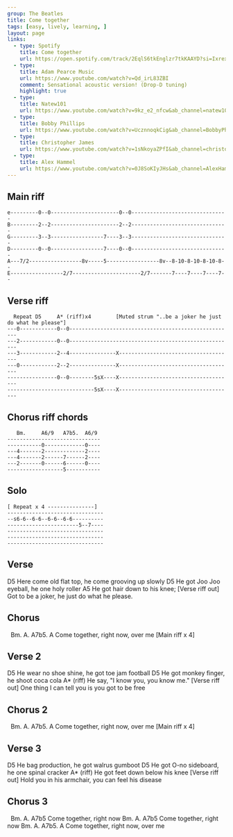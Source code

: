 ```yaml
---
group: The Beatles
title: Come together
tags: [easy, lively, learning, ]
layout: page
links:
  - type: Spotify
    title: Come together
    url: https://open.spotify.com/track/2EqlS6tkEnglzr7tkKAAYD?si=IxrexeflQhuDKxz6MQar8A
  - type: 
    title: Adam Pearce Music
    url: https://www.youtube.com/watch?v=Qd_irL83ZBI
    comment: Sensational acoustic version! (Drop-D tuning)
    highlight: true
  - type: 
    title: Natew101
    url: https://www.youtube.com/watch?v=9kz_e2_nfcw&ab_channel=natew101
  - type: 
    title: Bobby Phillips
    url: https://www.youtube.com/watch?v=UcznnoqkCig&ab_channel=BobbyPhillipps
  - type: 
    title: Christopher James
    url: https://www.youtube.com/watch?v=1sNkoyaZPfI&ab_channel=christopherjamesmus
  - type: 
    title: Alex Hammel
    url: https://www.youtube.com/watch?v=0J8SoKIyJHs&ab_channel=AlexHamel
---
```


## Main riff

```chordpro
e---------0--0----------------------0--0-------------------------------
B---------2--2----------------------2--2-------------------------------
G---------3--3-----------------7----3--3-------------------------------
D---------0--0-----------------7----0--0-------------------------------
A---7/2-----------------8v-----5-----------------8v--8-10-8-10-8-10-8--
E-----------------2/7----------------------2/7-------7----7----7----7--
```

## Verse riff

```chordpro
  Repeat D5     A* (riff)x4        [Muted strum "..be a joker he just do what he please"]
---0------------0--0-----------------------------------------------------
---2------------0--0-----------------------------------------------------
---3------------2--4---------------X-------------------------------------
---0------------2--2---------------X-------------------------------------
----------------0--0--------5sX----X-------------------------------------
----------------------------5sX----X-------------------------------------
```

## Chorus riff chords

```chordpro
   Bm.     A6/9   A7b5.  A6/9
------------------------------
-----------0-------------0----
---4-------2-------------2----
---4-------2------7------2----
---2-------0------6------0----
------------------5-----------
```

## Solo

```chordpro
[ Repeat x 4 ---------------]
-------------------------------
--s6-6--6-6--6-6--6-6----------
-----------------------5--7----
-------------------------------
-------------------------------
-------------------------------
```

## Verse

D5
Here come old flat top, he come grooving up slowly
D5
He got Joo Joo eyeball, he one holy roller
A5
He got hair down to his knee;
[Verse riff out]
Got to be a joker, he just do what he please.

## Chorus

&nbsp;    Bm.       A.    A7b5. A
Come together, right now,  over me
[Main riff x 4]

## Verse 2

D5
He wear no shoe shine, he got toe jam football
D5
He got monkey finger, he shoot coca cola
        A* (riff)
He say, "I know you, you know me."
[Verse riff out]
One thing I can tell you is you got to be free

## Chorus 2

&nbsp;    Bm.       A.    A7b5. A
Come together, right now,  over me
[Main riff x 4]

## Verse 3

D5
He bag production, he got walrus gumboot
D5
He got O-no sideboard, he one spinal cracker
       A* (riff)
He got feet down below his knee
[Verse riff out]
Hold you in his armchair, you can feel his disease

## Chorus 3

&nbsp;    Bm.       A.    A7b5
Come together, right now
     Bm.       A.    A7b5
Come together, right now
     Bm.       A.    A7b5. A
Come together, right now,  over me

